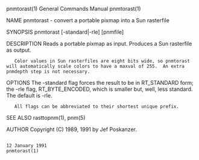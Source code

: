 pnmtorast(1)                                                                            General Commands Manual                                                                           pnmtorast(1)

NAME
       pnmtorast - convert a portable pixmap into a Sun rasterfile

SYNOPSIS
       pnmtorast [-standard|-rle] [pnmfile]

DESCRIPTION
       Reads a portable pixmap as input.  Produces a Sun rasterfile as output.

       Color values in Sun rasterfiles are eight bits wide, so pnmtorast will automatically scale colors to have a maxval of 255.  An extra pnmdepth step is not necessary.

OPTIONS
       The -standard flag forces the result to be in RT_STANDARD form; the -rle flag, RT_BYTE_ENCODED, which is smaller but, well, less standard.  The default is -rle.

       All flags can be abbreviated to their shortest unique prefix.

SEE ALSO
       rasttopnm(1), pnm(5)

AUTHOR
       Copyright (C) 1989, 1991 by Jef Poskanzer.

                                                                                            12 January 1991                                                                               pnmtorast(1)
